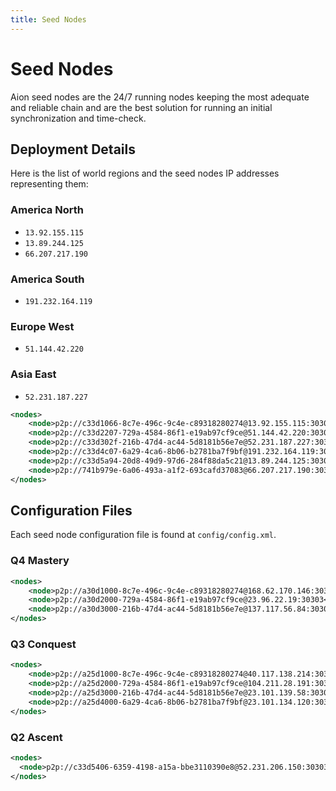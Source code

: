 ```yaml
---
title: Seed Nodes
---
```


# Seed Nodes

Aion seed nodes are the 24/7 running nodes keeping the most adequate and reliable chain and are the best solution for running an initial synchronization and time-check.

## Deployment Details

Here is the list of world regions and the seed nodes IP addresses representing them:

### America North

- `13.92.155.115`
- `13.89.244.125`
- `66.207.217.190`

### America South

- `191.232.164.119`

### Europe West

- `51.144.42.220`

### Asia East

- `52.231.187.227`

```xml
<nodes>
    <node>p2p://c33d1066-8c7e-496c-9c4e-c89318280274@13.92.155.115:30303</node>
    <node>p2p://c33d2207-729a-4584-86f1-e19ab97cf9ce@51.144.42.220:30303</node>
    <node>p2p://c33d302f-216b-47d4-ac44-5d8181b56e7e@52.231.187.227:30303</node>
    <node>p2p://c33d4c07-6a29-4ca6-8b06-b2781ba7f9bf@191.232.164.119:30303</node>
    <node>p2p://c33d5a94-20d8-49d9-97d6-284f88da5c21@13.89.244.125:30303</node>
    <node>p2p://741b979e-6a06-493a-a1f2-693cafd37083@66.207.217.190:30303</node>
</nodes>
```

## Configuration Files

Each seed node configuration file is found at `config/config.xml`.

### Q4 Mastery

```xml
<nodes>
    <node>p2p://a30d1000-8c7e-496c-9c4e-c89318280274@168.62.170.146:30303</node>
    <node>p2p://a30d2000-729a-4584-86f1-e19ab97cf9ce@23.96.22.19:30303</node>
    <node>p2p://a30d3000-216b-47d4-ac44-5d8181b56e7e@137.117.56.84:30303</node>
</nodes>
```

### Q3 Conquest

```xml
<nodes>
    <node>p2p://a25d1000-8c7e-496c-9c4e-c89318280274@40.117.138.214:30303</node>
    <node>p2p://a25d2000-729a-4584-86f1-e19ab97cf9ce@104.211.28.191:30303</node>
    <node>p2p://a25d3000-216b-47d4-ac44-5d8181b56e7e@23.101.139.58:30303</node>
    <node>p2p://a25d4000-6a29-4ca6-8b06-b2781ba7f9bf@23.101.134.120:30303</node>
</nodes>
```

### Q2 Ascent

```xml
<nodes>
  <node>p2p://c33d5406-6359-4198-a15a-bbe3110390e8@52.231.206.150:30303</node>
</nodes>
```